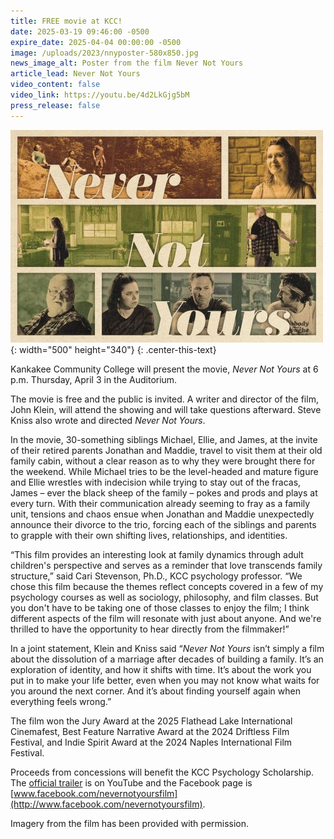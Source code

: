 ```yaml
---
title: FREE movie at KCC!
date: 2025-03-19 09:46:00 -0500
expire_date: 2025-04-04 00:00:00 -0500
image: /uploads/2023/nnyposter-580x850.jpg
news_image_alt: Poster from the film Never Not Yours
article_lead: Never Not Yours
video_content: false
video_link: https://youtu.be/4d2LkGjg5bM
press_release: false
---
```

![Poster from the film Never Not Yours](/uploads/2023/nny-500x348.jpg "Poster from the film Never Not Yours"){: width="500" height="340"}
{: .center-this-text}

Kankakee Community College will present the movie, *Never Not Yours* at 6 p.m. Thursday, April 3 in the Auditorium.

The movie is free and the public is invited. A writer and director of the film, John Klein, will attend the showing and will take questions afterward. Steve Kniss also wrote and directed *Never Not Yours*.

In the movie, 30-something siblings Michael, Ellie, and James, at the invite of their retired parents Jonathan and Maddie, travel to visit them at their old family cabin, without a clear reason as to why they were brought there for the weekend. While Michael tries to be the level-headed and mature figure and Ellie wrestles with indecision while trying to stay out of the fracas, James – ever the black sheep of the family – pokes and prods and plays at every turn. With their communication already seeming to fray as a family unit, tensions and chaos ensue when Jonathan and Maddie unexpectedly announce their divorce to the trio, forcing each of the siblings and parents to grapple with their own shifting lives, relationships, and identities.

“This film provides an interesting look at family dynamics through adult children's perspective and serves as a reminder that love transcends family structure,” said Cari Stevenson, Ph.D., KCC psychology professor. “We chose this film because the themes reflect concepts covered in a few of my psychology courses as well as sociology, philosophy, and film classes. But you don't have to be taking one of those classes to enjoy the film; I think different aspects of the film will resonate with just about anyone. And we're thrilled to have the opportunity to hear directly from the filmmaker!”

In a joint statement, Klein and Kniss said “*Never Not Yours* isn’t simply a film about the dissolution of a marriage after decades of building a family. It’s an exploration of identity, and how it shifts with time. It’s about the work you put in to make your life better, even when you may not know what waits for you around the next corner. And it’s about finding yourself again when everything feels wrong.”

The film won the Jury Award at the 2025 Flathead Lake International Cinemafest, Best Feature Narrative Award at the 2024 Driftless Film Festival, and Indie Spirit Award at the 2024 Naples International Film Festival.

Proceeds from concessions will benefit the KCC Psychology Scholarship. The [official trailer](https://www.youtube.com/watch?v=mmwOu8h0f3c) is on YouTube and the Facebook page is [www.facebook.com/nevernotyoursfilm](http://www.facebook.com/nevernotyoursfilm).

Imagery from the film has been provided with permission.